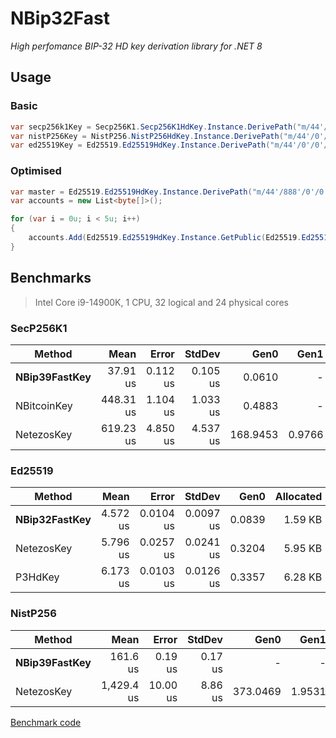 # NBip32Fast
*High perfomance BIP-32 HD key derivation library for .NET 8*

## Usage
### Basic
```cs
var secp256k1Key = Secp256K1.Secp256K1HdKey.Instance.DerivePath("m/44'/0'/0'/0/0", seed).Key;
var nistP256Key = NistP256.NistP256HdKey.Instance.DerivePath("m/44'/0'/0'/0/0", seed).Key;
var ed25519Key = Ed25519.Ed25519HdKey.Instance.DerivePath("m/44'/0'/0'/0'/0'", seed).Key;
```

### Optimised
```cs
var master = Ed25519.Ed25519HdKey.Instance.DerivePath("m/44'/888'/0'/0'", seed);
var accounts = new List<byte[]>();

for (var i = 0u; i < 5u; i++)
{
    accounts.Add(Ed25519.Ed25519HdKey.Instance.GetPublic(Ed25519.Ed25519HdKey.Instance.Derive(master, new KeyPathElement(i, true)).Key));
}
```

## Benchmarks
> Intel Core i9-14900K, 1 CPU, 32 logical and 24 physical cores

### SecP256K1
| Method        | Mean      | Error    | StdDev   | Gen0     | Gen1   | Allocated  |
|-------------- |----------:|---------:|---------:|---------:|-------:|-----------:|
| **NBip39FastKey** |  37.91 us | 0.112 us | 0.105 us |   0.0610 |      - |    2.04 KB |
| NBitcoinKey   | 448.31 us | 1.104 us | 1.033 us |   0.4883 |      - |    9.38 KB |
| NetezosKey    | 619.23 us | 4.850 us | 4.537 us | 168.9453 | 0.9766 | 3112.87 KB |

### Ed25519
| Method        | Mean     | Error     | StdDev    | Gen0   | Allocated |
|-------------- |---------:|----------:|----------:|-------:|----------:|
| **NBip32FastKey** | 4.572 us | 0.0104 us | 0.0097 us | 0.0839 |   1.59 KB |
| NetezosKey    | 5.796 us | 0.0257 us | 0.0241 us | 0.3204 |   5.95 KB |
| P3HdKey       | 6.173 us | 0.0103 us | 0.0126 us | 0.3357 |   6.28 KB |

### NistP256
| Method        | Mean       | Error    | StdDev  | Gen0     | Gen1   | Allocated  |
|-------------- |-----------:|---------:|--------:|---------:|-------:|-----------:|
| **NBip39FastKey** |   161.6 us |  0.19 us | 0.17 us |        - |      - |    1.93 KB |
| NetezosKey    | 1,429.4 us | 10.00 us | 8.86 us | 373.0469 | 1.9531 | 6888.66 KB |

[Benchmark code](https://github.com/kzorin52/NBip32Fast/blob/master/NBip32Fast.Benchmark/)
